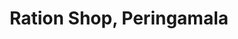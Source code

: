 ---
title: "Ration Shop, Peringamala"
url: /pallichal/ration-shop-peringamala/
shop: Lebensmittel
---